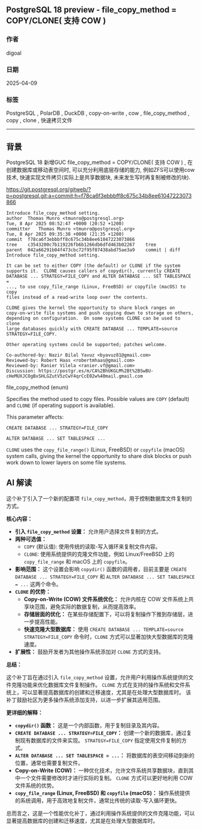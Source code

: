 ## PostgreSQL 18 preview - file_copy_method = COPY/CLONE( 支持 COW )  
          
### 作者          
digoal          
          
### 日期          
2025-04-09          
          
### 标签          
PostgreSQL , PolarDB , DuckDB , copy-on-write , cow , file_copy_method , copy , clone , 快速拷贝文件  
          
----          
          
## 背景   
PostgreSQL 18 新增GUC file_copy_method = COPY/CLONE( 支持 COW ) , 在创建数据库或移动表空间时, 可以充分利用底层存储的能力, 例如ZFS可以使用cow技术, 快速实现文件拷贝(实际上是共享数据块, 未来发生写时再复制被修改的块).    
    
https://git.postgresql.org/gitweb/?p=postgresql.git;a=commit;h=f78ca6f3ebbbff8c675c34b8ee61047223073866  
```  
Introduce file_copy_method setting.  
author	Thomas Munro <tmunro@postgresql.org>	  
Tue, 8 Apr 2025 08:52:47 +0000 (20:52 +1200)  
committer	Thomas Munro <tmunro@postgresql.org>	  
Tue, 8 Apr 2025 09:35:38 +0000 (21:35 +1200)  
commit	f78ca6f3ebbbff8c675c34b8ee61047223073866  
tree	c3543200c7b119226fb6b1266db6dfd463b02267	tree  
parent	042a66291b04f473cbc72f95f07438abd75ae3a9	commit | diff  
Introduce file_copy_method setting.  
  
It can be set to either COPY (the default) or CLONE if the system  
supports it.  CLONE causes callers of copydir(), currently CREATE  
DATABASE ... STRATEGY=FILE_COPY and ALTER DATABASE ... SET TABLESPACE =  
..., to use copy_file_range (Linux, FreeBSD) or copyfile (macOS) to copy  
files instead of a read-write loop over the contents.  
  
CLONE gives the kernel the opportunity to share block ranges on  
copy-on-write file systems and push copying down to storage on others,  
depending on configuration.  On some systems CLONE can be used to clone  
large databases quickly with CREATE DATABASE ... TEMPLATE=source  
STRATEGY=FILE_COPY.  
  
Other operating systems could be supported; patches welcome.  
  
Co-authored-by: Nazir Bilal Yavuz <byavuz81@gmail.com>  
Reviewed-by: Robert Haas <robertmhaas@gmail.com>  
Reviewed-by: Ranier Vilela <ranier.vf@gmail.com>  
Discussion: https://postgr.es/m/CA%2BhUKGLM%2Bt%2BSwBU-cHeMUXJCOgBxSHLGZutV5zCwY4qrCcE02w%40mail.gmail.com  
```  
  
file_copy_method (enum)   
  
Specifies the method used to copy files. Possible values are `COPY` (default) and `CLONE` (if operating support is available).  
  
This parameter affects:   
  
`CREATE DATABASE ... STRATEGY=FILE_COPY`  
  
`ALTER DATABASE ... SET TABLESPACE ...`  
  
`CLONE` uses the `copy_file_range()` (Linux, FreeBSD) or `copyfile` (macOS) system calls, giving the kernel the opportunity to share disk blocks or push work down to lower layers on some file systems.  
  
## AI 解读  
这个补丁引入了一个新的配置项 `file_copy_method`，用于控制数据库文件复制的方式。  
  
**核心内容：**  
  
*   **引入 `file_copy_method` 设置：**  允许用户选择文件复制的方式。  
*   **两种可选值：**  
    *   `COPY` (默认值):  使用传统的读取-写入循环来复制文件内容。  
    *   `CLONE`:  使用系统提供的克隆文件功能，例如 Linux/FreeBSD 上的 `copy_file_range` 和 macOS 上的 `copyfile`。  
*   **影响范围：**  这个设置会影响 `copydir()` 函数的调用者，目前主要是 `CREATE DATABASE ... STRATEGY=FILE_COPY` 和 `ALTER DATABASE ... SET TABLESPACE = ...` 这两个命令。  
*   **`CLONE` 的优势：**  
    *   **Copy-on-Write (COW) 文件系统优化：**  允许内核在 COW 文件系统上共享块范围，避免实际的数据复制，从而提高效率。  
    *   **存储层面的优化：**  在某些存储配置下，可以将复制操作下推到存储层，进一步提高性能。  
    *   **快速克隆大型数据库：**  使用 `CREATE DATABASE ... TEMPLATE=source STRATEGY=FILE_COPY` 命令时，`CLONE` 方式可以显著加快大型数据库的克隆速度。  
*   **扩展性：**  鼓励开发者为其他操作系统添加对 `CLONE` 方式的支持。  
  
**总结：**  
  
这个补丁旨在通过引入 `file_copy_method` 设置，允许用户利用操作系统提供的文件克隆功能来优化数据库文件复制操作。  `CLONE` 方式在支持的操作系统和文件系统上，可以显著提高数据库的创建和迁移速度，尤其是在处理大型数据库时。  该补丁鼓励社区为更多操作系统添加支持，以进一步扩展其适用范围。  
  
**更详细的解释：**  
  
*   **`copydir()` 函数：**  这是一个内部函数，用于复制目录及其内容。  
*   **`CREATE DATABASE ... STRATEGY=FILE_COPY`：**  创建一个新的数据库，通过复制现有数据库的文件来实现。  `STRATEGY=FILE_COPY` 指定使用文件复制的方式。  
*   **`ALTER DATABASE ... SET TABLESPACE = ...`：**  将数据库的表空间移动到新的位置，通常也需要复制文件。  
*   **Copy-on-Write (COW)：**  一种优化技术，允许文件系统共享数据块，直到其中一个文件需要修改时才进行实际的复制。  `CLONE` 方式可以更好地利用 COW 文件系统的优势。  
*   **`copy_file_range` (Linux, FreeBSD) 和 `copyfile` (macOS)：**  操作系统提供的系统调用，用于高效地复制文件，通常比传统的读取-写入循环更快。  
  
总而言之，这是一个性能优化补丁，通过利用操作系统提供的文件克隆功能，可以显著提高数据库的创建和迁移速度，尤其是在处理大型数据库时。  
  
